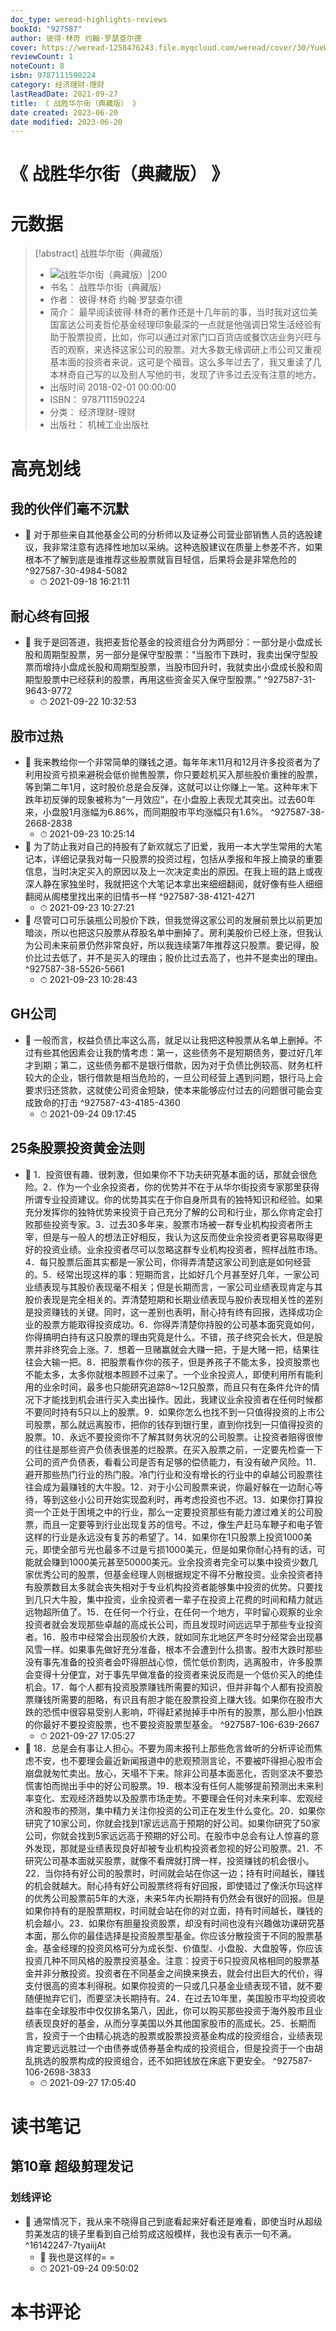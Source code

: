 ```yaml
---
doc_type: weread-highlights-reviews
bookId: "927587"
author: 彼得·林奇 约翰·罗瑟查尔德
cover: https://weread-1258476243.file.myqcloud.com/weread/cover/30/YueWen_927587/t7_YueWen_927587.jpg
reviewCount: 1
noteCount: 8
isbn: 9787111590224
category: 经济理财-理财
lastReadDate: 2021-09-27
title: 《 战胜华尔街（典藏版） 》
date created: 2023-06-20
date modified: 2023-06-20
---
```


# 《 战胜华尔街（典藏版） 》

# 元数据

> [!abstract] 战胜华尔街（典藏版）
> - ![ 战胜华尔街（典藏版）|200](https://weread-1258476243.file.myqcloud.com/weread/cover/30/YueWen_927587/t7_YueWen_927587.jpg)
> - 书名： 战胜华尔街（典藏版）
> - 作者： 彼得·林奇 约翰·罗瑟查尔德
> - 简介： 最早阅读彼得·林奇的著作还是十几年前的事，当时我对这位美国富达公司麦哲伦基金经理印象最深的一点就是他强调日常生活经验有助于股票投资，比如，你可以通过对家门口百货店或餐饮店业务兴旺与否的观察，来选择这家公司的股票。对大多数无缘调研上市公司又重视基本面的投资者来说，这可是个福音。这么多年过去了，我又重读了几本林奇自己写的以及别人写他的书，发现了许多过去没有注意的地方。
> - 出版时间 2018-02-01 00:00:00
> - ISBN： 9787111590224
> - 分类： 经济理财-理财
> - 出版社： 机械工业出版社

# 高亮划线

## 我的伙伴们毫不沉默

- 📌 对于那些来自其他基金公司的分析师以及证券公司营业部销售人员的选股建议，我非常注意有选择性地加以采纳。这种选股建议在质量上参差不齐，如果根本不了解到底是谁推荐这些股票就盲目轻信，后果将会是非常危险的 ^927587-30-4984-5082
    - ⏱ 2021-09-18 16:21:11

## 耐心终有回报

- 📌 我于是回答道，我把麦哲伦基金的投资组合分为两部分：一部分是小盘成长股和周期型股票，另一部分是保守型股票：“当股市下跌时，我卖出保守型股票而增持小盘成长股和周期型股票，当股市回升时，我就卖出小盘成长股和周期型股票中已经获利的股票，再用这些资金买入保守型股票。” ^927587-31-9643-9772
    - ⏱ 2021-09-22 10:32:53

## 股市过热

- 📌 我来教给你一个非常简单的赚钱之道。每年年末11月和12月许多投资者为了利用投资亏损来避税会低价抛售股票，你只要趁机买入那些股价重挫的股票，等到第二年1月，这时股价总是会反弹，这就可以让你赚上一笔。这种年末下跌年初反弹的现象被称为“一月效应”，在小盘股上表现尤其突出。过去60年来，小盘股1月涨幅为6.86%，而同期股市平均涨幅只有1.6%。 ^927587-38-2668-2838
    - ⏱ 2021-09-23 10:25:14
- 📌 为了防止我对自己的持股有了新欢就忘了旧爱，我用一本大学生常用的大笔记本，详细记录我对每一只股票的投资过程，包括从季报和年报上摘录的重要信息，当时决定买入的原因以及上一次决定卖出的原因。在我上班的路上或夜深人静在家独坐时，我就把这个大笔记本拿出来细细翻阅，就好像有些人细细翻阅从阁楼里找出来的旧情书一样 ^927587-38-4121-4271
    - ⏱ 2021-09-23 10:27:21
- 📌 尽管可口可乐装瓶公司股价下跌，但我觉得这家公司的发展前景比以前更加暗淡，所以也把这只股票从荐股名单中删掉了。房利美股价已经上涨，但我认为公司未来前景仍然非常良好，所以我连续第7年推荐这只股票。要记得，股价比过去低了，并不是买入的理由；股价比过去高了，也并不是卖出的理由。 ^927587-38-5526-5661
    - ⏱ 2021-09-23 10:28:43

## GH公司

- 📌 一般而言，权益负债比率这么高，就足以让我把这种股票从名单上删掉。不过有些其他因素会让我酌情考虑：第一，这些债务不是短期债务，要过好几年才到期；第二，这些债务都不是银行借款，因为对于负债比例较高、财务杠杆较大的企业，银行借款是相当危险的，一旦公司经营上遇到问题，银行马上会要求归还贷款，这就使公司资金短缺，使本来能够应付过去的问题很可能会变成致命的打击 ^927587-43-4185-4360
    - ⏱ 2021-09-24 09:17:45

## 25条股票投资黄金法则

- 📌 1．投资很有趣、很刺激，但如果你不下功夫研究基本面的话，那就会很危险。2．作为一个业余投资者，你的优势并不在于从华尔街投资专家那里获得所谓专业投资建议。你的优势其实在于你自身所具有的独特知识和经验。如果充分发挥你的独特优势来投资于自己充分了解的公司和行业，那么你肯定会打败那些投资专家。3．过去30多年来，股票市场被一群专业机构投资者所主宰，但是与一般人的想法正好相反，我认为这反而使业余投资者更容易取得更好的投资业绩。业余投资者尽可以忽略这群专业机构投资者，照样战胜市场。4．每只股票后面其实都是一家公司，你得弄清楚这家公司到底是如何经营的。5．经常出现这样的事：短期而言，比如好几个月甚至好几年，一家公司业绩表现与其股价表现毫不相关；但是长期而言，一家公司业绩表现肯定与其股价表现是完全相关的。弄清楚短期和长期业绩表现与股价表现相关性的差别是投资赚钱的关键。同时，这一差别也表明，耐心持有终有回报，选择成功企业的股票方能取得投资成功。6．你得弄清楚你持股的公司基本面究竟如何，你得搞明白持有这只股票的理由究竟是什么。不错，孩子终究会长大，但是股票并非终究会上涨。7．想着一旦赌赢就会大赚一把，于是大赌一把，结果往往会大输一把。8．把股票看作你的孩子，但是养孩子不能太多，投资股票也不能太多，太多你就根本照顾不过来了。一个业余投资人，即使利用所有能利用的业余时间，最多也只能研究追踪8～12只股票，而且只有在条件允许的情况下才能找到机会进行买入卖出操作。因此，我建议业余投资者在任何时候都不要同时持有5只以上的股票。9．如果你怎么也找不到一只值得投资的上市公司股票，那么就远离股市，把你的钱存到银行里，直到你找到一只值得投资的股票。10．永远不要投资你不了解其财务状况的公司股票。让投资者赔得很惨的往往是那些资产负债表很差的烂股票。在买入股票之前，一定要先检查一下公司的资产负债表，看看公司是否有足够的偿债能力，有没有破产风险。11．避开那些热门行业的热门股。冷门行业和没有增长的行业中的卓越公司股票往往会成为最赚钱的大牛股。12．对于小公司股票来说，你最好躲在一边耐心等待，等到这些小公司开始实现盈利时，再考虑投资也不迟。13．如果你打算投资一个正处于困境之中的行业，那么一定要投资那些有能力渡过难关的公司股票，而且一定要等到行业出现复苏的信号。不过，像生产赶马车鞭子和电子管这样的行业是永远没有复苏的希望了。14．如果你在1只股票上投资1000美元，即使全部亏光也最多不过是亏损1000美元，但是如果你耐心持有的话，可能就会赚到1000美元甚至50000美元。业余投资者完全可以集中投资少数几家优秀公司的股票，但基金经理人则根据规定不得不分散投资。业余投资者持有股票数目太多就会丧失相对于专业机构投资者能够集中投资的优势。只要找到几只大牛股，集中投资，业余投资者一辈子在投资上花费的时间和精力就远远物超所值了。15．在任何一个行业，在任何一个地方，平时留心观察的业余投资者就会发现那些卓越的高成长公司，而且发现时间远远早于那些专业投资者。16．股市中经常会出现股价大跌，就如同东北地区严冬时分经常会出现暴风雪一样。如果事先做好充分准备，根本不会遭到什么损害。股市大跌时那些没有事先准备的投资者会吓得胆战心惊，慌忙低价割肉，逃离股市，许多股票会变得十分便宜，对于事先早做准备的投资者来说反而是一个低价买入的绝佳机会。17．每个人都有投资股票赚钱所需要的知识，但并非每个人都有投资股票赚钱所需要的胆略，有识且有胆才能在股票投资上赚大钱。如果你在股市大跌的恐慌中很容易受别人影响，吓得赶紧抛掉手中所有的股票，那么胆小怕跌的你最好不要投资股票，也不要投资股票型基金。 ^927587-106-639-2667
    - ⏱ 2021-09-27 17:05:27
- 📌 18．总是会有事让人担心。不要为周末报刊上那些危言耸听的分析评论而焦虑不安，也不要理会最近新闻报道中的悲观预测言论，不要被吓得担心股市会崩盘就匆忙卖出。放心，天塌不下来。除非公司基本面恶化，否则坚决不要恐慌害怕而抛出手中的好公司股票。19．根本没有任何人能够提前预测出未来利率变化、宏观经济趋势以及股票市场走势。不要理会任何对未来利率、宏观经济和股市的预测，集中精力关注你投资的公司正在发生什么变化。20．如果你研究了10家公司，你就会找到1家远远高于预期的好公司。如果你研究了50家公司，你就会找到5家远远高于预期的好公司。在股市中总会有让人惊喜的意外发现，那就是业绩表现良好却被专业机构投资者忽视的好公司股票。21．不研究公司基本面就买股票，就像不看牌就打牌一样，投资赚钱的机会很小。22．当你持有好公司的股票时，时间就会站在你这一边；持有时间越长，赚钱的机会就越大。耐心持有好公司股票终将有好回报，即使错过了像沃尔玛这样的优秀公司股票前5年的大涨，未来5年内长期持有仍然会有很好的回报。但是如果你持有的是股票期权，时间就会站在你的对立面，持有时间越长，赚钱的机会越小。23．如果你有胆量投资股票，却没有时间也没有兴趣做功课研究基本面，那么你的最佳选择是投资股票型基金。你应该分散投资于不同的股票基金。基金经理的投资风格可分为成长型、价值型、小盘股、大盘股等，你应该投资几种不同风格的股票投资基金。注意：投资于6只投资风格相同的股票基金并非分散投资。投资者在不同基金之间换来换去，就会付出巨大的代价，得支付很高的资本利得税。如果你投资的一只或几只基金业绩表现不错，就不要随便抛弃它们，而要坚决长期持有。24．在过去10年里，美国股市平均投资收益率在全球股市中仅仅排名第八，因此，你可以购买那些投资于海外股市且业绩表现良好的基金，从而分享美国以外其他国家股市的高成长。25．长期而言，投资于一个由精心挑选的股票或股票投资基金构成的投资组合，业绩表现肯定要远远胜过一个由债券或债券基金构成的投资组合，但是投资于一个由胡乱挑选的股票构成的投资组合，还不如把钱放在床底下更安全。 ^927587-106-2698-3833
    - ⏱ 2021-09-27 17:05:40

# 读书笔记

## 第10章 超级剪理发记

### 划线评论

- 📌 通常情况下，我从来不晓得自己到底看起来好看还是难看，即使当时从超级剪美发店的镜子里看到自己给剪成这般模样，我也没有表示一句不满。 ^16142247-7tyaiijAt
    - 💭 我也是这样的= =
    - ⏱ 2021-09-24 09:50:02
   

# 本书评论
